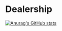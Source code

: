 # Dealership

[![Anurag's GitHub stats](https://github-readme-stats.vercel.app/api?username=AmirtterK)](https://github.com/anuraghazra/github-readme-stats)
